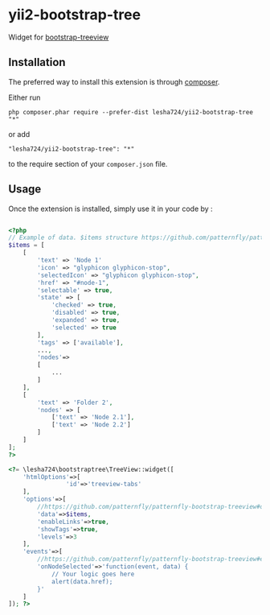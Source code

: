 yii2-bootstrap-tree
===================
Widget for [bootstrap-treeview](https://github.com/patternfly/patternfly-bootstrap-treeview)

Installation
------------

The preferred way to install this extension is through [composer](http://getcomposer.org/download/).

Either run

```
php composer.phar require --prefer-dist lesha724/yii2-bootstrap-tree "*"
```

or add

```
"lesha724/yii2-bootstrap-tree": "*"
```

to the require section of your `composer.json` file.


Usage
-----

Once the extension is installed, simply use it in your code by  :

```php

<?php
// Example of data. $items structure https://github.com/patternfly/patternfly-bootstrap-treeview#data-structure
$items = [
    [
        'text' => 'Node 1'
        'icon' => "glyphicon glyphicon-stop",
        'selectedIcon' => "glyphicon glyphicon-stop",
        'href' => "#node-1",
        'selectable' => true,
        'state' => [
            'checked' => true,
            'disabled' => true,
            'expanded' => true,
            'selected' => true
        ],
        'tags' => ['available'],
        ...,
        'nodes'=>
        [
            ...
        ]
    ],
    [
        'text' => 'Folder 2',
        'nodes' => [
            ['text' => 'Node 2.1'],
            ['text' => 'Node 2.2']
        ]
    ]
];
?>

<?= \lesha724\bootstraptree\TreeView::widget([
    'htmlOptions'=>[
                'id'=>'treeview-tabs'
    ],
    'options'=>[
		//https://github.com/patternfly/patternfly-bootstrap-treeview#options
        'data'=>$items,
        'enableLinks'=>true,
        'showTags'=>true,
        'levels'=>3
    ],
    'events'=>[
		//https://github.com/patternfly/patternfly-bootstrap-treeview#events
        'onNodeSelected'=>'function(event, data) {
            // Your logic goes here
            alert(data.href);
        }'
    ]
]); ?>
```